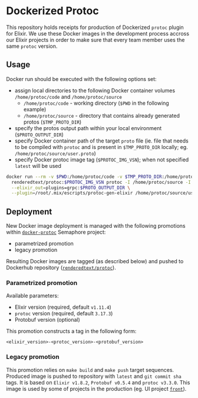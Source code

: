 # Dockerized Protoc

This repository holds receipts for production of Dockerized `protoc` plugin for Elixir.
We use these Docker images in the development process accross our Elixir projects
in order to make sure that every team member uses the same `protoc` version.

## Usage

Docker run should be executed with the following options set:
- assign local directories to the following Docker container volumes `/home/protoc/code` and `/home/protoc/source`
  - `/home/protoc/code` - working directory (`$PWD` in the following example)
  - `/home/protoc/source` - directory that contains already generated protos (`$TMP_PROTO_DIR`)
- specify the protos output path within your local environment (`$PROTO_OUTPUT_DIR`)
- specify Docker container path of the target `proto` file (ie. file that needs to be compiled with `protoc` and is present in `$TMP_PROTO_DIR` locally; eg. `/home/protoc/source/user.proto`)
- specify Docker protoc image tag (`$PROTOC_IMG_VSN`); when not specified `latest` will be used

``` bash
docker run --rm -v $PWD:/home/protoc/code -v $TMP_PROTO_DIR:/home/protoc/source \
  renderedtext/protoc:$PROTOC_IMG_VSN protoc -I /home/protoc/source -I /home/protoc/source/include \
  --elixir_out=plugins=grpc:$PROTO_OUTPUT_DIR \
  --plugin=/root/.mix/escripts/protoc-gen-elixir /home/protoc/source/user.proto
```

## Deployment

New Docker image deployment is managed with the following promotions
within [`docker-protoc`] Semaphore project:
- parametrized promotion
- legacy promotion

Resulting Docker images are tagged (as described below) and pushed to Dockerhub repository ([`renderedtext/protoc`]).

### Parametrized promotion

Available parameters:

- Elixir version (required, default `v1.11.4`)
- `protoc` version (required, default `3.17.3`)
- Protobuf version (optional)

This promotion constructs a tag in the following form:

`<elixir_version>-<protoc_version>-<protobuf_version>`

### Legacy promotion

This promotion relies on `make build` and `make push` target sequences.
Produced image is pushed to repository with `latest` and `git commit sha` tags.
It is based on `Elixir v1.8.2`, `Protobuf v0.5.4` and `protoc v3.3.0`.
This image is used by some of projects in the production (eg. UI project [`front`]).

[`docker-protoc`]: https://semaphore.semaphoreci.com/projects/docker-protoc
[`renderedtext/protoc`]: https://hub.docker.com/repository/docker/renderedtext/protoc
[`front`]: https://semaphore.semaphoreci.com/projects/front
